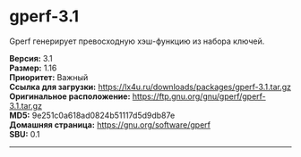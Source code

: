 # gperf-3.1

Gperf генерирует превосходную хэш-функцию из набора ключей.

**Версия:** 3.1
<br />
**Размер:** 1.16
<br />
**Приоритет:** Важный
<br />
**Ссылка для загрузки:** https://lx4u.ru/downloads/packages/gperf-3.1.tar.gz
<br />
**Оригинальное расположение:** https://ftp.gnu.org/gnu/gperf/gperf-3.1.tar.gz
<br />
**MD5:** 9e251c0a618ad0824b51117d5d9db87e
<br />
**Домашняя страница:** https://gnu.org/software/gperf
        <br />**SBU:** 0.1

***
            